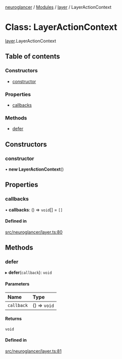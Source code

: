 [neuroglancer](../README.md) / [Modules](../modules.md) / [layer](../modules/layer.md) / LayerActionContext

# Class: LayerActionContext

[layer](../modules/layer.md).LayerActionContext

## Table of contents

### Constructors

- [constructor](layer.LayerActionContext.md#constructor)

### Properties

- [callbacks](layer.LayerActionContext.md#callbacks)

### Methods

- [defer](layer.LayerActionContext.md#defer)

## Constructors

### constructor

• **new LayerActionContext**()

## Properties

### callbacks

• **callbacks**: () => `void`[] = `[]`

#### Defined in

[src/neuroglancer/layer.ts:80](https://github.com/ActiveBrainAtlas2/neuroglancer/blob/8fef58ad/src/neuroglancer/layer.ts#L80)

## Methods

### defer

▸ **defer**(`callback`): `void`

#### Parameters

| Name | Type |
| :------ | :------ |
| `callback` | () => `void` |

#### Returns

`void`

#### Defined in

[src/neuroglancer/layer.ts:81](https://github.com/ActiveBrainAtlas2/neuroglancer/blob/8fef58ad/src/neuroglancer/layer.ts#L81)
